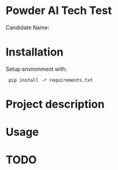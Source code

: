 # Powder AI Tech Test
Candidate Name:

# Installation
Setup environment with:

```
 pip install -r requirements.txt
```

# Project description

# Usage

# TODO

